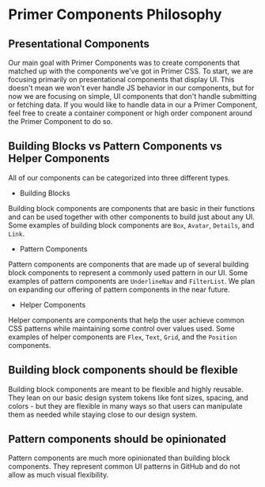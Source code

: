 # Primer Components Philosophy

## Presentational Components
Our main goal with Primer Components was to create components that matched up with the components we've got in Primer CSS. To start, we are focusing primarily on presentational components that display UI. This doesn't mean we won't ever handle JS behavior in our components, but for now we are focusing on simple, UI components that don't handle submitting or fetching data. If you would like to handle data in our a Primer Component, feel free to create a container component or high order component around the Primer Component to do so.

## Building Blocks vs Pattern Components vs Helper Components

All of our components can be categorized into three different types.

- Building Blocks

Building block components are components that are basic in their functions and can be used together with other components to build just about any UI. Some examples of building block components are `Box`, `Avatar`, `Details`, and `Link`.

- Pattern Components

Pattern components are components that are made up of several building block components to represent a commonly used pattern in our UI. Some examples of pattern components are `UnderlineNav` and `FilterList`. We plan on expanding our offering of pattern components in the near future.

- Helper Components

Helper components are components that help the user achieve common CSS patterns while maintaining some control over values used. Some examples of helper components are `Flex`, `Text`, `Grid`, and the `Position` components.

## Building block components should be flexible

Building block components are meant to be flexible and highly reusable. They lean on our basic design system tokens like font sizes, spacing, and colors - but they are flexible in many ways so that users can manipulate them as needed while staying close to our design system.

## Pattern components should be opinionated
Pattern components are much more opinionated than building block components. They represent common UI patterns in GitHub and do not allow as much visual flexibility.
